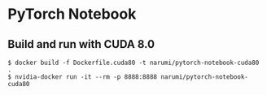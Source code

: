 # PyTorch Notebook

## Build and run with CUDA 8.0

```
$ docker build -f Dockerfile.cuda80 -t narumi/pytorch-notebook-cuda80 .
$ nvidia-docker run -it --rm -p 8888:8888 narumi/pytorch-notebook-cuda80
```